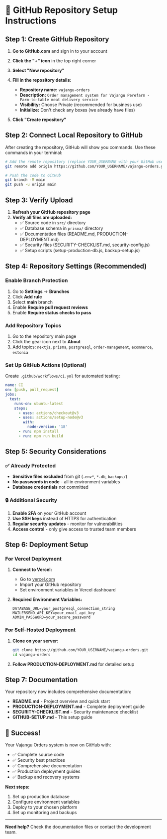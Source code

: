 # 🚀 GitHub Repository Setup Instructions

## Step 1: Create GitHub Repository

1. **Go to GitHub.com** and sign in to your account
2. **Click the "+" icon** in the top right corner
3. **Select "New repository"**
4. **Fill in the repository details:**
   - **Repository name:** `vajangu-orders`
   - **Description:** `Order management system for Vajangu Perefarm - Farm-to-table meat delivery service`
   - **Visibility:** Choose Private (recommended for business use)
   - **Initialize:** Don't check any boxes (we already have files)

5. **Click "Create repository"**

## Step 2: Connect Local Repository to GitHub

After creating the repository, GitHub will show you commands. Use these commands in your terminal:

```bash
# Add the remote repository (replace YOUR_USERNAME with your GitHub username)
git remote add origin https://github.com/YOUR_USERNAME/vajangu-orders.git

# Push the code to GitHub
git branch -M main
git push -u origin main
```

## Step 3: Verify Upload

1. **Refresh your GitHub repository page**
2. **Verify all files are uploaded:**
   - ✅ Source code in `src/` directory
   - ✅ Database schema in `prisma/` directory
   - ✅ Documentation files (README.md, PRODUCTION-DEPLOYMENT.md)
   - ✅ Security files (SECURITY-CHECKLIST.md, security-config.js)
   - ✅ Setup scripts (setup-production-db.js, backup-setup.js)

## Step 4: Repository Settings (Recommended)

### Enable Branch Protection
1. Go to **Settings** → **Branches**
2. Click **Add rule**
3. Select **main** branch
4. Enable **Require pull request reviews**
5. Enable **Require status checks to pass**

### Add Repository Topics
1. Go to the repository main page
2. Click the gear icon next to **About**
3. Add topics: `nextjs`, `prisma`, `postgresql`, `order-management`, `ecommerce`, `estonia`

### Set Up GitHub Actions (Optional)
Create `.github/workflows/ci.yml` for automated testing:

```yaml
name: CI
on: [push, pull_request]
jobs:
  test:
    runs-on: ubuntu-latest
    steps:
      - uses: actions/checkout@v3
      - uses: actions/setup-node@v3
        with:
          node-version: '18'
      - run: npm install
      - run: npm run build
```

## Step 5: Security Considerations

### ✅ Already Protected
- **Sensitive files excluded** from git (`.env*`, `*.db`, `backups/`)
- **No passwords in code** - all in environment variables
- **Database credentials** not committed

### 🔒 Additional Security
1. **Enable 2FA** on your GitHub account
2. **Use SSH keys** instead of HTTPS for authentication
3. **Regular security updates** - monitor for vulnerabilities
4. **Access control** - only give access to trusted team members

## Step 6: Deployment Setup

### For Vercel Deployment
1. **Connect to Vercel:**
   - Go to [vercel.com](https://vercel.com)
   - Import your GitHub repository
   - Set environment variables in Vercel dashboard

2. **Required Environment Variables:**
   ```
   DATABASE_URL=your_postgresql_connection_string
   MAILERSEND_API_KEY=your_email_api_key
   ADMIN_PASSWORD=your_secure_password
   ```

### For Self-Hosted Deployment
1. **Clone on your server:**
   ```bash
   git clone https://github.com/YOUR_USERNAME/vajangu-orders.git
   cd vajangu-orders
   ```

2. **Follow PRODUCTION-DEPLOYMENT.md** for detailed setup

## Step 7: Documentation

Your repository now includes comprehensive documentation:

- **README.md** - Project overview and quick start
- **PRODUCTION-DEPLOYMENT.md** - Complete deployment guide
- **SECURITY-CHECKLIST.md** - Security maintenance checklist
- **GITHUB-SETUP.md** - This setup guide

## 🎉 Success!

Your Vajangu Orders system is now on GitHub with:
- ✅ Complete source code
- ✅ Security best practices
- ✅ Comprehensive documentation
- ✅ Production deployment guides
- ✅ Backup and recovery systems

**Next steps:**
1. Set up production database
2. Configure environment variables
3. Deploy to your chosen platform
4. Set up monitoring and backups

---

**Need help?** Check the documentation files or contact the development team.
